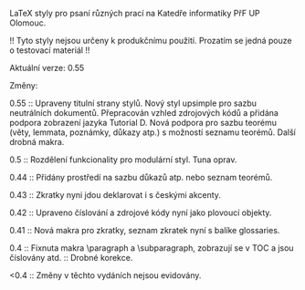 LaTeX styly pro psaní různých prací na Katedře informatiky PřF UP 
Olomouc.

!! Tyto styly nejsou určeny k produkčnímu použití. Prozatím se jedná pouze o testovací materiál !!

Aktuální verze: 0.55

Změny:

0.55
 :: Upraveny titulní strany stylů. Nový styl upsimple pro sazbu neutrálních dokumentů. Přepracován vzhled zdrojových kódů a přidána podpora zobrazení jazyka Tutorial D. Nová podpora pro sazbu teorému (věty, lemmata, poznámky, důkazy atp.) s možností seznamu teorémů. Další drobná makra.

0.5
 :: Rozdělení funkcionality pro modulární styl. Tuna oprav.

0.44
 :: Přidány prostředí na sazbu důkazů atp. nebo seznam teorémů.

0.43
 :: Zkratky nyni jdou deklarovat i s českými akcenty.

0.42
 :: Upraveno číslování a zdrojové kódy nyní jako plovoucí objekty.

0.41
 :: Nová makra pro zkratky, seznam zkratek nyní s balíke glossaries.

0.4
 :: Fixnuta makra \paragraph a \subparagraph, zobrazují se v TOC a jsou číslovány atd.
 :: Drobné korekce.

<0.4
 :: Změny v těchto vydáních nejsou evidovány.
